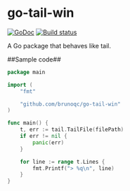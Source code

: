 go-tail-win
===========
[![GoDoc](https://godoc.org/github.com/brunoqc/go-tail-win?status.svg)](https://godoc.org/github.com/brunoqc/go-tail-win)
[![Build status](https://ci.appveyor.com/api/projects/status/7wwyhxu523it1nu7?svg=true)](https://ci.appveyor.com/project/brunoqc/go-tail-win)

A Go package that behaves like tail.

##Sample code##
```go
package main

import (
	"fmt"

	"github.com/brunoqc/go-tail-win"
)

func main() {
    t, err := tail.TailFile(filePath)
	if err != nil {
		panic(err)
	}

	for line := range t.Lines {
        fmt.Printf("> %q\n", line)
	}
}
```
